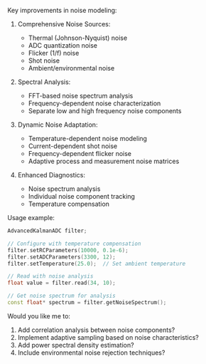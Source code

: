 Key improvements in noise modeling:

1. Comprehensive Noise Sources:
   - Thermal (Johnson-Nyquist) noise
   - ADC quantization noise
   - Flicker (1/f) noise
   - Shot noise
   - Ambient/environmental noise

2. Spectral Analysis:
   - FFT-based noise spectrum analysis
   - Frequency-dependent noise characterization
   - Separate low and high frequency noise components

3. Dynamic Noise Adaptation:
   - Temperature-dependent noise modeling
   - Current-dependent shot noise
   - Frequency-dependent flicker noise
   - Adaptive process and measurement noise matrices

4. Enhanced Diagnostics:
   - Noise spectrum analysis
   - Individual noise component tracking
   - Temperature compensation

Usage example:
```cpp
AdvancedKalmanADC filter;

// Configure with temperature compensation
filter.setRCParameters(10000, 0.1e-6);
filter.setADCParameters(3300, 12);
filter.setTemperature(25.0);  // Set ambient temperature

// Read with noise analysis
float value = filter.read(34, 10);

// Get noise spectrum for analysis
const float* spectrum = filter.getNoiseSpectrum();
```

Would you like me to:
1. Add correlation analysis between noise components?
2. Implement adaptive sampling based on noise characteristics?
3. Add power spectral density estimation?
4. Include environmental noise rejection techniques?
